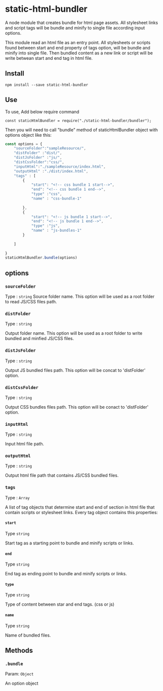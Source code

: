 # static-html-bundler
A node module that creates bundle for html page assets. All stylesheet links and script tags will be bundle and minify to single file according input options.

This module read an html file as an entry point. All stylesheets or scripts found between start and end property of tags option, will be bundle and minify into single file. Then bundled content as a new link or script will be write betwean start and end tag in html file.  

## Install

`npm install --save static-html-bundler`

## Use

To use, Add below require command

`const staticHtmlBundler = require("./static-html-bundler/bundler");`

Then you will need to call "bundle" method of staticHtmlBundler object with options object like this:
```javascript
const options = {
    "sourceFolder":"sampleResource/",
    "distFolder" :"dist/",
    "distJsFolder" :"js/",
    "distCssFolder":"css/",
    "inputHtml":"./sampleResource/index.html",
    "outputHtml" :"./dist/index.html",
    "tags" : [
        {
            "start": "<!-- css bundle 1 start-->",
            "end": "<!-- css bundle 1 end-->",
            "type" :"css",
            "name" : "css-bundle-1"
        
        },
        {
            "start": "<!-- js bundle 1 start-->",
            "end": "<!-- js bundle 1 end-->",
            "type" :"js",
            "name" : "js-bundles-1"
        }
        
    ]
    
}
staticHtmlBundler.bundle(options)
```
## options

### `sourceFolder`
Type : `string` 
Source folder name. This option will be used as a root folder to read JS/CSS files path.

### `distFolder`
Type : `string`

Output folder name. This option will be used as a root folder to write bundled and minfied JS/CSS files.

### `distJsFolder`
Type : `string`

Output JS bundled files path. This option will be concat to 'distFolder' option.

### `distCssFolder`
Type : `string`

Output CSS bundles files path. This option will be conact to 'distFolder' option.

### `inputHtml`
Type : `string`

Input html file path.

### `outputHtml`
Type : `string`

Output html file path that contains JS/CSS bundled files.

### `tags`
Type : `Array`

A list of tag objects that determine start and end of section in html file that contain scripts or stylesheet links. Every tag object contains this properties:

#### `start`
Type `string`

Start tag as a starting point to bundle and minify scripts or links.

#### `end`
Type `string`

End tag as ending point to bundle and minify scripts or links.

#### `type`
Type `string`

Type of content between star and end tags. (css or js)


#### `name`
Type `string`

Name of bundled files.


## Methods

### `.bundle`
Param: `Object` 

An option object




